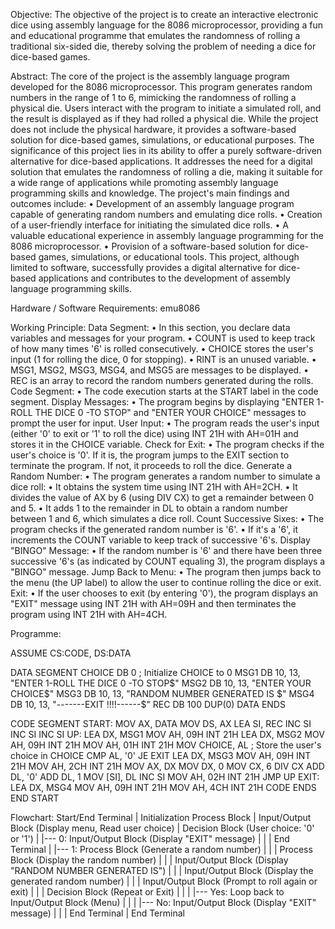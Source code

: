 Objective:
The objective of the project is to create an interactive electronic dice using assembly language for the 8086 microprocessor, providing a fun and educational programme that emulates the randomness of rolling a traditional six-sided die, thereby solving the problem of needing a dice for dice-based games.
 
Abstract:
The core of the project is the assembly language program developed for the 8086 microprocessor. This program generates random numbers in the range of 1 to 6, mimicking the randomness of rolling a physical die. Users interact with the program to initiate a simulated roll, and the result is displayed as if they had rolled a physical die. While the project does not include the physical hardware, it provides a software-based solution for dice-based games, simulations, or educational purposes.
The significance of this project lies in its ability to offer a purely software-driven alternative for dice-based applications. It addresses the need for a digital solution that emulates the randomness of rolling a die, making it suitable for a wide range of applications while promoting assembly language programming skills and knowledge.
The project's main findings and outcomes include:
• Development of an assembly language program capable of generating random numbers and emulating dice rolls.
• Creation of a user-friendly interface for initiating the simulated dice rolls.
• A valuable educational experience in assembly language programming for the 8086 microprocessor.
• Provision of a software-based solution for dice-based games, simulations, or educational tools.
This project, although limited to software, successfully provides a digital alternative for dice-based applications and contributes to the development of assembly language programming skills.
 
 
Hardware / Software Requirements:
emu8086
 
 
 
 
Working Principle:
Data Segment:
• In this section, you declare data variables and messages for your program.
• COUNT is used to keep track of how many times '6' is rolled consecutively.
• CHOICE stores the user's input (1 for rolling the dice, 0 for stopping).
• RINT is an unused variable.
• MSG1, MSG2, MSG3, MSG4, and MSG5 are messages to be displayed.
• REC is an array to record the random numbers generated during the rolls.
Code Segment:
• The code execution starts at the START label in the code segment.
Display Messages:
• The program begins by displaying "ENTER 1-ROLL THE DICE 0 -TO STOP" and "ENTER YOUR CHOICE" messages to prompt the user for input.
User Input:
• The program reads the user's input (either '0' to exit or '1' to roll the dice) using INT 21H with AH=01H and stores it in the CHOICE variable.
Check for Exit:
• The program checks if the user's choice is '0'. If it is, the program jumps to the EXIT section to terminate the program. If not, it proceeds to roll the dice.
Generate a Random Number:
• The program generates a random number to simulate a dice roll:
• It obtains the system time using INT 21H with AH=2CH.
• It divides the value of AX by 6 (using DIV CX) to get a remainder between 0 and 5.
• It adds 1 to the remainder in DL to obtain a random number between 1 and 6, which simulates a dice roll.
Count Successive Sixes:
• The program checks if the generated random number is '6'.
• If it's a '6', it increments the COUNT variable to keep track of successive '6's.
Display "BINGO" Message:
• If the random number is '6' and there have been three successive '6's (as indicated by COUNT equaling 3), the program displays a "BINGO" message.
Jump Back to Menu:
• The program then jumps back to the menu (the UP label) to allow the user to continue rolling the dice or exit.
Exit:
• If the user chooses to exit (by entering '0'), the program displays an "EXIT" message using INT 21H with AH=09H and then terminates the program using INT 21H with AH=4CH.
 
Programme:
 
ASSUME CS:CODE, DS:DATA
 
DATA SEGMENT
   CHOICE DB 0      ; Initialize CHOICE to 0
   MSG1 DB 10, 13, "ENTER 1-ROLL THE DICE 0 -TO STOP$"
   MSG2 DB 10, 13, "ENTER YOUR CHOICE$"
   MSG3 DB 10, 13, "RANDOM NUMBER GENERATED IS $"
   MSG4 DB 10, 13, "-------EXIT !!!!------$"
   REC DB 100 DUP(0)
DATA ENDS
 
CODE SEGMENT
START:
   MOV AX, DATA
   MOV DS, AX
   LEA SI, REC
   INC SI
   INC SI
   INC SI
UP:
   LEA DX, MSG1
   MOV AH, 09H
   INT 21H
   LEA DX, MSG2
   MOV AH, 09H
   INT 21H
   MOV AH, 01H
   INT 21H
   MOV CHOICE, AL  ; Store the user's choice in CHOICE
   CMP AL, '0'
   JE EXIT
   LEA DX, MSG3
   MOV AH, 09H
   INT 21H
   MOV AH, 2CH
   INT 21H
   MOV AX, DX
   MOV DX, 0
   MOV CX, 6
   DIV CX
ADD DL, '0'
   ADD DL, 1
   MOV [SI], DL
   INC SI
   MOV AH, 02H
   INT 21H
   JMP UP
EXIT:
   LEA DX, MSG4
   MOV AH, 09H
   INT 21H
   MOV AH, 4CH
   INT 21H
CODE ENDS
END START
 
Flowchart:
Start/End Terminal
|
Initialization Process Block
|
Input/Output Block (Display menu, Read user choice)
|
Decision Block (User choice: '0' or '1')
|
|--- 0: Input/Output Block (Display "EXIT" message)
|       |
|       End Terminal
|
|--- 1: Process Block (Generate a random number)
|       |
|       Process Block (Display the random number)
|       |
|       Input/Output Block (Display "RANDOM NUMBER GENERATED IS")
|       |
|       Input/Output Block (Display the generated random number)
|       |
|       Input/Output Block (Prompt to roll again or exit)
|       |
|       Decision Block (Repeat or Exit)
|           |
|           |--- Yes: Loop back to Input/Output Block (Menu)
|           |
|           |--- No: Input/Output Block (Display "EXIT" message)
|               |
|               End Terminal
|
End Terminal
